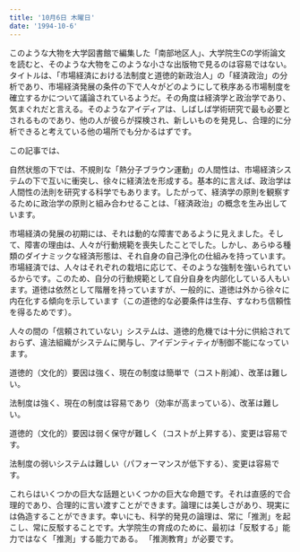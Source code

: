 ```yaml
---
title: '10月6日 木曜日'
date: '1994-10-6'
---
```


このような大物を大学図書館で編集した「南部地区人」、大学院生Cの学術論文を読むと、そのような大物をこのような小さな出版物で見るのは容易ではない。タイトルは、「市場経済における法制度と道徳的新政治人」の「経済政治」の分析であり、市場経済発展の条件の下で人々がどのようにして秩序ある市場制度を確立するかについて議論されているようだ。その角度は経済学と政治学であり、気まぐれだと言える。そのようなアイディアは、しばしば学術研究で最も必要とされるものであり、他の人が彼らが探検され、新しいものを発見し、合理的に分析できると考えている他の場所でも分かるはずです。

この記事では、

自然状態の下では、不規則な「熱分子ブラウン運動」の人間性は、市場経済システムの下で互いに衝突し、徐々に経済法を形成する。基本的に言えば、政治学は人間性の法則を研究する科学でもあります。したがって、経済学の原則を観察するために政治学の原則と組み合わせることは、「経済政治」の概念を生み出しています。

市場経済の発展の初期には、それは動的な障害であるように見えました。そして、障害の理由は、人々が行動規範を喪失したことでした。しかし、あらゆる種類のダイナミックな経済形態は、それ自身の自己浄化の仕組みを持っています。市場経済では、人々はそれぞれの栽培に応じて、そのような強制を強いられているからです。このため、自分の行動規範として自分自身を内部化している人もいます。道徳は依然として階層を持っていますが、一般的に、道徳は外から徐々に内在化する傾向を示しています（この道徳的な必要条件は生存、すなわち信頼性を得るためです）。

人々の間の「信頼されていない」システムは、道徳的危機では十分に供給されておらず、違法組織がシステムに関与し、アイデンティティが制御不能になっています。

道徳的（文化的）要因は強く、現在の制度は簡単で（コスト削減）、改革は難しい。

法制度は強く、現在の制度は容易であり（効率が高まっている）、改革は難しい。

道徳的（文化的）要因は弱く保守が難しく（コストが上昇する）、変更は容易です。

法制度の弱いシステムは難しい（パフォーマンスが低下する）、変更は容易です。

これらはいくつかの巨大な話題といくつかの巨大な命題です。それは直感的で合理的であり、合理的に言い渡すことができます。論理には美しさがあり、現実には偽造することができます。幸いにも、科学的発見の論理は、常に「推測」を起こし、常に反駁することです。大学院生の育成のために、最初は「反駁する」能力ではなく「推測」する能力である。 「推測教育」が必要です。

